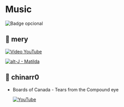 # Music
![Badge opcional](https://img.shields.io/badge/status-en%20desarrollo-yellow)

## 📌 mery
[![Video YouTube](https://img.youtube.com/vi/-jix8bSotZ4/hqdefault.jpg)](https://youtu.be/-jix8bSotZ4) 

[![alt-J - Matilda](http://img.youtube.com/vi/Q06wFUi5OM8/0.jpg)](https://youtu.be/Q06wFUi5OM8)


## 📌 chinarr0
- Boards of Canada - Tears from the Compound eye
  
  [![YouTube](https://img.youtube.com/vi/LHdHma3W-v8/hqdefault.jpg)](https://youtu.be/LHdHma3W-v8?si=ZU6qnqBBtmFnDY62)
